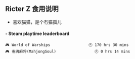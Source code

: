 ## Ricter Z 食用说明
- 喜欢猫猫，是个冇猫孤儿

<!-- steam-box start -->
#### - Steam playtime leaderboard
```text
🎮 World of Warships                 🕘 170 hrs 30 mins
🎮 雀魂麻将(MahjongSoul)                 🕘 0 hrs 14 mins
```
<!-- Powered by https://github.com/YouEclipse/steam-box . -->
<!-- steam-box end -->
